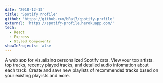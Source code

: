```yaml
---
date: '2018-12-18'
title: 'Spotify Profile'
github: 'https://github.com/bRaj7/spotify-profile'
external: 'https://spotify-profile.herokuapp.com/'
tech:
  - React
  - Express
  - Styled Components
showInProjects: false
---
```


A web app for visualizing personalized Spotify data. View your top artists, top tracks, recently played tracks, and detailed audio information about each track. Create and save new playlists of recommended tracks based on your existing playlists and more.
